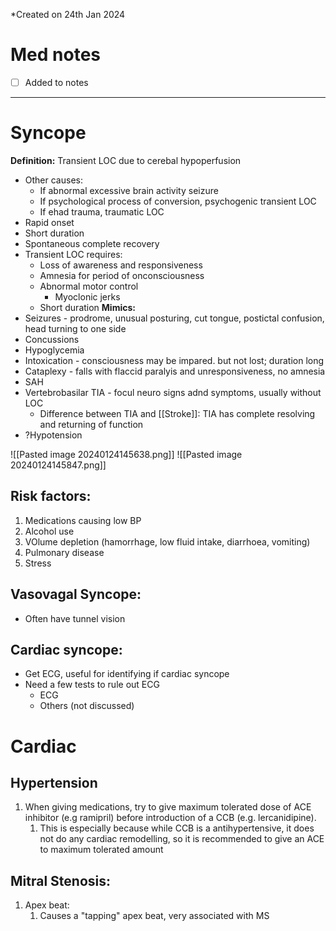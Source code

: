 *Created on 24th Jan 2024

# Med notes
- [ ] Added to notes
---

# Syncope
**Definition:** Transient LOC due to cerebal hypoperfusion
- Other causes:
	- If abnormal excessive brain activity seizure
	- If psychological process of conversion, psychogenic transient LOC
	- If ehad trauma, traumatic LOC
- Rapid onset
- Short duration
- Spontaneous complete recovery
- Transient LOC requires:
	- Loss of awareness and responsiveness
	- Amnesia for period of onconsciousness
	- Abnormal motor control
		- Myoclonic jerks
	- Short duration
**Mimics:**
- Seizures - prodrome, unusual posturing, cut tongue, postictal confusion, head turning to one side
- Concussions
- Hypoglycemia
- Intoxication - consciousness may be impared. but not lost; duration long
- Cataplexy - falls with flaccid paralyis and unresponsiveness, no amnesia
- SAH
- Vertebrobasilar TIA - focul neuro signs adnd symptoms, usually without LOC
	- Difference between TIA and [[Stroke]]: TIA has complete resolving and returning of function
- ?Hypotension

![[Pasted image 20240124145638.png]]
![[Pasted image 20240124145847.png]]
## Risk factors:
1. Medications causing low BP
2. Alcohol use
3. VOlume depletion (hamorrhage, low fluid intake, diarrhoea, vomiting)
4. Pulmonary disease
5. Stress


## Vasovagal Syncope:
- Often have tunnel vision

## Cardiac syncope:
- Get ECG, useful for identifying if cardiac syncope
- Need a few tests to rule out ECG
	- ECG
	- Others (not discussed)

# Cardiac
## Hypertension
1. When giving medications, try to give maximum tolerated dose of ACE inhibitor (e.g ramipril) before introduction of a CCB (e.g. lercanidipine).
	1. This is especially because while CCB is a antihypertensive, it does not do any cardiac remodelling, so it is recommended to give an ACE to maximum tolerated amount

## Mitral Stenosis:
1. Apex beat:
	1. Causes a "tapping" apex beat, very associated with MS